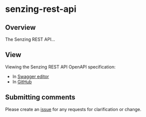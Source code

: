 # senzing-rest-api

## Overview

The Senzing REST API...

## View

Viewing the Senzing REST API OpenAPI specification:

- In [Swagger editor](http://editor.swagger.io/?url=https://raw.githubusercontent.com/Senzing/senzing-rest-api/master/senzing-rest-api.yaml)
- In [GitHub](senzing-rest-api.yaml)

## Submitting comments

Please create an [issue](https://github.com/Senzing/senzing-rest-api/issues) for any requests for clarification or change.